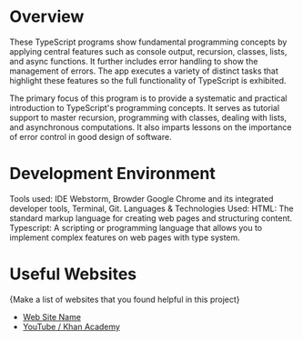 # Overview

These TypeScript programs show fundamental programming concepts by applying central features such as console output, 
recursion, classes, lists, and async functions. 
It further includes error handling to show the management of errors. 
The app executes a variety of distinct tasks that highlight these features so the full functionality 
of TypeScript is exhibited.

The primary focus of this program is to provide a systematic and practical introduction to TypeScript's 
programming concepts. It serves as tutorial support to master recursion, programming with classes, 
dealing with lists, and asynchronous computations. 
It also imparts lessons on the importance of error control in good design of software.

# Development Environment

Tools used: IDE Webstorm, Browder Google Chrome and its integrated developer tools, Terminal, Git.
Languages & Technologies Used:
HTML: The standard markup language for creating web pages and structuring content.
Typescript: A scripting or programming language that allows you to implement complex features on web pages with type system.

# Useful Websites

{Make a list of websites that you found helpful in this project}
* [Web Site Name](http://url.link.goes.here)
* [YouTube / Khan Academy](https://youtu.be/zg-ddPbzcKM?si=IziwSajirukBCV-N)
